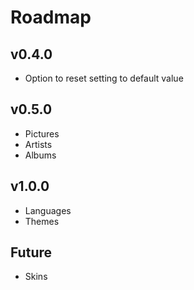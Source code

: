 # Roadmap

## v0.4.0
- Option to reset setting to default value

## v0.5.0
- Pictures
- Artists
- Albums

## v1.0.0
- Languages
- Themes

## Future
- Skins
